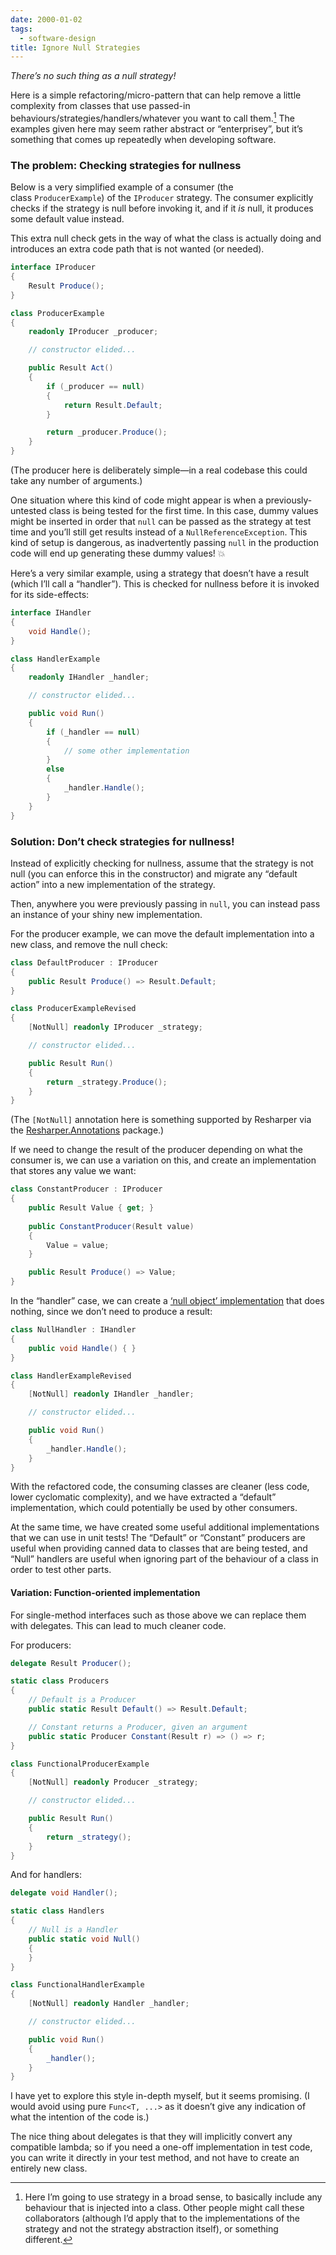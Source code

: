 ```yaml
---
date: 2000-01-02
tags:
  - software-design
title: Ignore Null Strategies
---
```

_There’s no such thing as a null strategy!_

Here is a simple refactoring/micro-pattern that can help remove a little complexity from classes that use passed-in behaviours/strategies/handlers/whatever you want to call them.[^1] The examples given here may seem rather abstract or “enterprisey”, but it’s something that comes up repeatedly when developing software.

[^1]: Here I’m going to use strategy in a broad sense, to basically include any behaviour that is injected into a class. Other people might call these collaborators (although I’d apply that to the implementations of the strategy and not the strategy abstraction itself), or something different.
### The problem: Checking strategies for nullness

Below is a very simplified example of a consumer (the class `ProducerExample`) of the `IProducer` strategy. The consumer explicitly checks if the strategy is null before invoking it, and if it _is_ null, it produces some default value instead.

This extra null check gets in the way of what the class is actually doing and introduces an extra code path that is not wanted (or needed).

```csharp
interface IProducer
{
    Result Produce();
}

class ProducerExample
{
    readonly IProducer _producer;

    // constructor elided...

    public Result Act()
    {
        if (_producer == null)
        {
            return Result.Default;
        }

        return _producer.Produce();
    }
}
```

(The producer here is deliberately simple—in a real codebase this could take any number of arguments.)

One situation where this kind of code might appear is when a previously-untested class is being tested for the first time. In this case, dummy values might be inserted in order that `null` can be passed as the strategy at test time and you’ll still get results instead of a `NullReferenceException`. This kind of setup is dangerous, as inadvertently passing `null` in the production code will end up generating these dummy values! 💥

Here’s a very similar example, using a strategy that doesn’t have a result (which I’ll call a “handler”). This is checked for nullness before it is invoked for its side-effects:

```csharp
interface IHandler
{
    void Handle();
}

class HandlerExample
{
    readonly IHandler _handler;

    // constructor elided...

    public void Run()
    {
        if (_handler == null)
        {
            // some other implementation
        }
        else
        {
            _handler.Handle();
        }
    }
}
```

### Solution: Don’t check strategies for nullness!

Instead of explicitly checking for nullness, assume that the strategy is not null (you can enforce this in the constructor) and migrate any “default action” into a new implementation of the strategy.

Then, anywhere you were previously passing in `null`, you can instead pass an instance of your shiny new implementation.

For the producer example, we can move the default implementation into a new class, and remove the null check:

```csharp
class DefaultProducer : IProducer
{
    public Result Produce() => Result.Default;
}

class ProducerExampleRevised
{
    [NotNull] readonly IProducer _strategy;

    // constructor elided...

    public Result Run()
    {
        return _strategy.Produce();
    }
}
```

(The `[NotNull]` annotation here is something supported by Resharper via the [Resharper.Annotations](https://www.nuget.org/packages/JetBrains.Annotations) package.)

If we need to change the result of the producer depending on what the consumer is, we can use a variation on this, and create an implementation that stores any value we want:

```csharp
class ConstantProducer : IProducer
{
    public Result Value { get; }
    
    public ConstantProducer(Result value)
    {
        Value = value;
    }

    public Result Produce() => Value;
}
```

In the “handler” case, we can create a [‘null object’ implementation](https://en.wikipedia.org/wiki/Null_Object_pattern) that does nothing, since we don’t need to produce a result:

```csharp
class NullHandler : IHandler
{
    public void Handle() { }
}

class HandlerExampleRevised
{
    [NotNull] readonly IHandler _handler;

    // constructor elided...

    public void Run()
    {
        _handler.Handle();
    }
}
```

With the refactored code, the consuming classes are cleaner (less code, lower cyclomatic complexity), and we have extracted a “default” implementation, which could potentially be used by other consumers.

At the same time, we have created some useful additional implementations that we can use in unit tests! The “Default” or “Constant” producers are useful when providing canned data to classes that are being tested, and “Null” handlers are useful when ignoring part of the behaviour of a class in order to test other parts.

#### Variation: Function-oriented implementation

For single-method interfaces such as those above we can replace them with delegates. This can lead to much cleaner code.

For producers:

```csharp
delegate Result Producer();

static class Producers
{
    // Default is a Producer
    public static Result Default() => Result.Default;

    // Constant returns a Producer, given an argument
    public static Producer Constant(Result r) => () => r;
}

class FunctionalProducerExample
{
    [NotNull] readonly Producer _strategy;

    // constructor elided...

    public Result Run()
    {
        return _strategy();
    }
}
```

And for handlers:

```csharp
delegate void Handler();

static class Handlers
{
    // Null is a Handler
    public static void Null()
    {
    }
}

class FunctionalHandlerExample
{
    [NotNull] readonly Handler _handler;

    // constructor elided...

    public void Run()
    {
        _handler();
    }
}
```

I have yet to explore this style in-depth myself, but it seems promising. (I would avoid using pure `Func<T, ...>` as it doesn’t give any indication of what the intention of the code is.)

The nice thing about delegates is that they will implicitly convert any compatible lambda; so if you need a one-off implementation in test code, you can write it directly in your test method, and not have to create an entirely new class.
